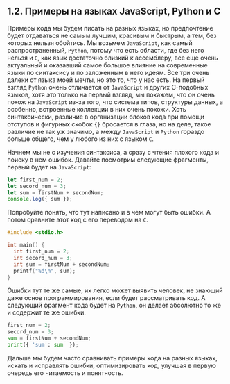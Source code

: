 ## 1.2. Примеры на языках JavaScript, Python и C

Примеры кода мы будем писать на разных языках, но предпочтение будет отдаваться не самым лучшим, красивым и быстрым, а тем, без которых нельзя обойтись. Мы возьмем `JavaScript`, как самый распространенный, `Python`, потому что есть области, где без него нельзя и `C`, как язык достаточно близкий к ассемблеру, все еще очень актуальный и оказавший самое большое влияние на современные языки по синтаксису и по заложенным в него идеям. Все три очень далеки от языка моей мечты, но это то, что у нас есть. На первый взгляд `Python` очень отличается от `JavaScript` и других C-подобных языков, хотя это только на первый взгляд, мы покажем, что он очень похож на `JavaScript` из-за того, что система типов, структуры данных, а особенно, встроенные коллекции в них очень похожи. Хоть синтаксически, различие в организации блоков кода при помощи отступов и фигурных скобок `{}` бросается в глаза, но на деле, такое различие не так уж значимо, а между `JavaScript` и `Python` гораздо больше общего, чем у любого из них с языком `C`.

Начнем мы не с изучения синтаксиса, а сразу с чтения плохого кода и поиску в нем ошибок. Давайте посмотрим следующие фрагменты, первый будет на `JavaScript`:

```js
let first_num = 2;
let secord_num = 3;
let sum = firstNum + secondNum;
console.log({ sum });
```

Попробуйте понять, что тут написано и в чем могут быть ошибки. А потом сравните этот код с его переводом на `C`.

```c
#include <stdio.h>

int main() {
  int first_num = 2;
  int secord_num = 3;
  int sum = firstNum + secondNum;
  printf("%d\n", sum);
}
```

Ошибки тут те же самые, их легко может выявить человек, не знающий даже основ программирования, если будет рассматривать код. А следующий фрагмент кода будет на `Python`, он делает абсолютно то же и содержит те же ошибки.

```py
first_num = 2;
secord_num = 3;
sum = firstNum + secondNum;
print({ 'sum': sum  });
```

Дальше мы будем часто сравнивать примеры кода на разных языках, искать и исправлять ошибки, оптимизировать код, улучшая в первую очередь его читаемость и понятность.

